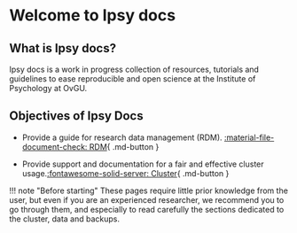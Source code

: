 # Welcome to Ipsy docs

## What is Ipsy docs?

Ipsy docs is a work in progress collection of resources, tutorials and guidelines to ease reproducible and open science at the Institute of Psychology at OvGU. 

## Objectives of Ipsy Docs

- Provide a guide for research data management (RDM). [:material-file-document-check: RDM](open-science/research-data-management/getting-started/){ .md-button } 

- Provide support and documentation for a fair and effective cluster usage.[:fontawesome-solid-server: Cluster](cluster){ .md-button } 

!!! note "Before starting"
    These pages require little prior knowledge from the user, but even if you are an experienced researcher, we recommend you to go through them, and especially to read carefully the sections dedicated to the cluster, data and backups.


